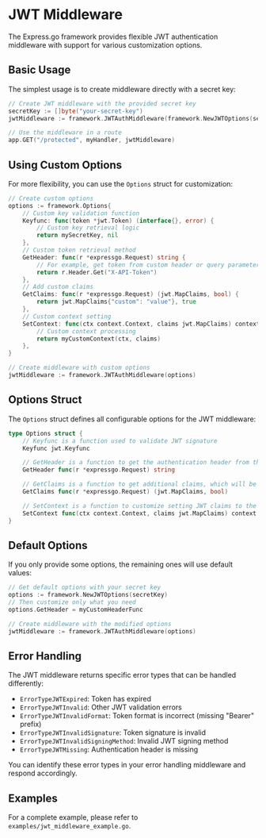 # JWT Middleware

The Express.go framework provides flexible JWT authentication middleware with support for various customization options.

## Basic Usage

The simplest usage is to create middleware directly with a secret key:

```go
// Create JWT middleware with the provided secret key
secretKey := []byte("your-secret-key")
jwtMiddleware := framework.JWTAuthMiddleware(framework.NewJWTOptions(secretKey))

// Use the middleware in a route
app.GET("/protected", myHandler, jwtMiddleware)
```

## Using Custom Options

For more flexibility, you can use the `Options` struct for customization:

```go
// Create custom options
options := framework.Options{
    // Custom key validation function
    Keyfunc: func(token *jwt.Token) (interface{}, error) {
        // Custom key retrieval logic
        return mySecretKey, nil
    },
    // Custom token retrieval method
    GetHeader: func(r *expressgo.Request) string {
        // For example, get token from custom header or query parameter
        return r.Header.Get("X-API-Token")
    },
    // Add custom claims
    GetClaims: func(r *expressgo.Request) (jwt.MapClaims, bool) {
        return jwt.MapClaims{"custom": "value"}, true
    },
    // Custom context setting
    SetContext: func(ctx context.Context, claims jwt.MapClaims) context.Context {
        // Custom context processing
        return myCustomContext(ctx, claims)
    },
}

// Create middleware with custom options
jwtMiddleware := framework.JWTAuthMiddleware(options)
```

## Options Struct

The `Options` struct defines all configurable options for the JWT middleware:

```go
type Options struct {
    // Keyfunc is a function used to validate JWT signature
    Keyfunc jwt.Keyfunc

    // GetHeader is a function to get the authentication header from the request
    GetHeader func(r *expressgo.Request) string

    // GetClaims is a function to get additional claims, which will be merged with claims from the JWT token
    GetClaims func(r *expressgo.Request) (jwt.MapClaims, bool)

    // SetContext is a function to customize setting JWT claims to the context
    SetContext func(ctx context.Context, claims jwt.MapClaims) context.Context
}
```

## Default Options

If you only provide some options, the remaining ones will use default values:

```go
// Get default options with your secret key
options := framework.NewJWTOptions(secretKey)
// Then customize only what you need
options.GetHeader = myCustomHeaderFunc

// Create middleware with the modified options
jwtMiddleware := framework.JWTAuthMiddleware(options)
```

## Error Handling

The JWT middleware returns specific error types that can be handled differently:

- `ErrorTypeJWTExpired`: Token has expired
- `ErrorTypeJWTInvalid`: Other JWT validation errors
- `ErrorTypeJWTInvalidFormat`: Token format is incorrect (missing "Bearer" prefix)
- `ErrorTypeJWTInvalidSignature`: Token signature is invalid
- `ErrorTypeJWTInvalidSigningMethod`: Invalid JWT signing method
- `ErrorTypeJWTMissing`: Authentication header is missing

You can identify these error types in your error handling middleware and respond accordingly.

## Examples

For a complete example, please refer to `examples/jwt_middleware_example.go`.
